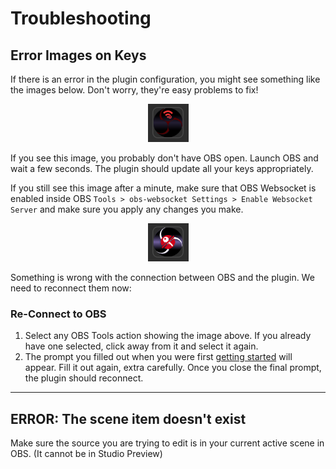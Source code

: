 # Troubleshooting

## Error Images on Keys
If there is an error in the plugin configuration, you might see something like the images below.  Don't worry, they're easy problems to fix!
    <div style="text-align:center;">
        <figure markdown>
            ![OBS is Off](img/obs-off.png)
        </figure>
    </div>
If you see this image, you probably don't have OBS open.  Launch OBS and wait a few seconds. The plugin should update all your keys appropriately.  

If you still see this image after a minute, make sure that OBS Websocket is enabled inside OBS `Tools > obs-websocket Settings > Enable Websocket Server` and make sure you apply any changes you make.
    <div style="text-align:center;">
        <figure markdown>
            ![Disconnected](img/disconnected.png)
        </figure>
    </div>
Something is wrong with the connection between OBS and the plugin.  We need to reconnect them now:

### Re-Connect to OBS
1. Select any OBS Tools action showing the image above. If you already have one selected, click away from it and select it again.
2. The prompt you filled out when you were first [getting started](getting-started.md) will appear.  Fill it out again, extra carefully. Once you close the final prompt, the plugin should reconnect.

---

## ERROR: The scene item doesn't exist
Make sure the source you are trying to edit is in your current active scene in OBS. (It cannot be in Studio Preview)


